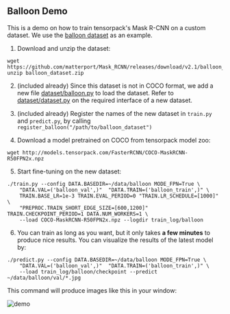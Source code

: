 ## Balloon Demo

This is a demo on how to train tensorpack's Mask R-CNN on a custom dataset.
We use the [balloon dataset](https://github.com/matterport/Mask_RCNN/tree/master/samples/balloon)
as an example.

1. Download and unzip the dataset:
```
wget https://github.com/matterport/Mask_RCNN/releases/download/v2.1/balloon_dataset.zip
unzip balloon_dataset.zip
```

2. (included already) Since this dataset is not in COCO format, we add a new file
	 [dataset/balloon.py](dataset/balloon.py) to load the dataset.
	 Refer to [dataset/dataset.py](dataset/dataset.py) on the required interface of a new dataset.

3. (included already) Register the names of the new dataset in `train.py` and `predict.py`, by calling `register_balloon("/path/to/balloon_dataset")`

4. Download a model pretrained on COCO from tensorpack model zoo:
```
wget http://models.tensorpack.com/FasterRCNN/COCO-MaskRCNN-R50FPN2x.npz
```

5. Start fine-tuning on the new dataset:
```
./train.py --config DATA.BASEDIR=~/data/balloon MODE_FPN=True \
	"DATA.VAL=('balloon_val',)"  "DATA.TRAIN=('balloon_train',)" \
	TRAIN.BASE_LR=1e-3 TRAIN.EVAL_PERIOD=0 "TRAIN.LR_SCHEDULE=[1000]" \
	"PREPROC.TRAIN_SHORT_EDGE_SIZE=[600,1200]" TRAIN.CHECKPOINT_PERIOD=1 DATA.NUM_WORKERS=1 \
	--load COCO-MaskRCNN-R50FPN2x.npz --logdir train_log/balloon
```

6. You can train as long as you want, but it only takes __a few minutes__ to produce nice results.
  You can visualize the results of the latest model by:
```
./predict.py --config DATA.BASEDIR=~/data/balloon MODE_FPN=True \
	"DATA.VAL=('balloon_val',)"  "DATA.TRAIN=('balloon_train',)" \
	--load train_log/balloon/checkpoint --predict ~/data/balloon/val/*.jpg
```

This command will produce images like this in your window:

![demo](https://user-images.githubusercontent.com/1381301/62665002-915ff880-b932-11e9-9f7e-f24f83d5d69c.jpg)


